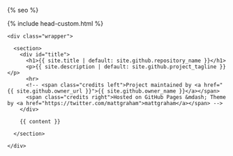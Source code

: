 <!doctype html>
<html lang="{{ site.lang | default: "en-US" }}">
  <head>
    <meta charset="utf-8">
    <meta http-equiv="X-UA-Compatible" content="IE=edge">

{% seo %}

<link rel="stylesheet" href="{{ '/assets/css/jekyll-timeline.css?v=' | append: site.github.build_revision | relative_url }}">
<link rel="stylesheet" href="{{ '/assets/css/style.css?v=' | append: site.github.build_revision | relative_url }}">
<link rel="stylesheet" href="{{ '/assets/css/custom.css' }}">
<script src="https://code.jquery.com/jquery-1.12.4.min.js" integrity="sha256-ZosEbRLbNQzLpnKIkEdrPv7lOy9C27hHQ+Xp8a4MxAQ=" crossorigin="anonymous"></script>
<script src="{{ '/assets/js/respond.js' | relative_url }}"></script>
<!--[if lt IE 9]>
      <script src="//html5shiv.googlecode.com/svn/trunk/html5.js"></script>
    <![endif]-->
<!--[if lt IE 8]>
    <link rel="stylesheet" href="{{ '/assets/css/ie.css' | relative_url }}">
    <![endif]-->
<meta name="viewport" content="width=device-width, initial-scale=1, user-scalable=no">
{% include head-custom.html %}

  </head>
  <body>
      <div id="header">
        <!-- <nav>
          <ul>
              <li class="title"><a href="/projects">PROJECTS</a></li>
              <li class="title">SKILLS</li>
              <li class="title">HOME</li>
          </ul>
        </nav> -->
      </div><!-- end header -->

    <div class="wrapper">

      <section>
        <div id="title">
          <h1>{{ site.title | default: site.github.repository_name }}</h1>
          <p>{{ site.description | default: site.github.project_tagline }}</p>
          <hr>
          <!-- <span class="credits left">Project maintained by <a href="{{ site.github.owner_url }}">{{ site.github.owner_name }}</a></span>
          <span class="credits right">Hosted on GitHub Pages &mdash; Theme by <a href="https://twitter.com/mattgraham">mattgraham</a></span> -->
        </div>

        {{ content }}

      </section>

    </div>

  </body>
</html>
